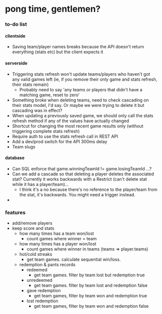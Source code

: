 # pong time, gentlemen?

### to-do list

#### clientside

* Saving team/player names breaks because the API doesn't return everything (stats etc) but the client expects it


#### serverside

* Triggering stats refresh won't update teams/players who haven't got any valid games left (ie, if you remove their only game and stats refresh, their stats remain)
    * Probably need to say 'any teams or players that didn't have a matching game, reset to zero'
* Something broke when deleting teams, need to check cascading on their stats model, I'd say.  Or maybe we were trying to delete it but cascading was in effect?
* When updating a previously saved game, we should only call the stats refresh method if any of the values have actually changed
* Shortcut for changing the most recent game results only (without triggering complete stats refresh)
* Require auth to use the stats refresh call in REST API
* Add a dev/prod switch for the API 300ms delay
* Team slugs


#### database

* Can SQL enforce that game.winningTeamId != game.losingTeamId ...?
* Can we add a cascade so that deleting a player deletes the associated stat? Currently it works backwards with a Restrict (can't delete stat while it has a player/team)...
    * I think it's a no because there's no reference to the player/team from the stat, it's backwards. You might need a trigger instead.
*



### features

* add/remove players
* keep score and stats
    * how many times has a team won/lost
        * count games where winner = team
    * how many times has a player won/lost
        * count games where winner in teams (teams => player.teams)
    * hot/cold streaks
        * get team games. calculate sequential win/loss.
    * redemption & pants records
        * redeemed
            * get team games. filter by team lost but redemption true
        * unredeemed
            * get team games. filter by team lost and redemption false
        * gave redemption
            * get team games, filter by team won and redemption true
        * lost redemption
            * get team games, filter by team won and redemption false



